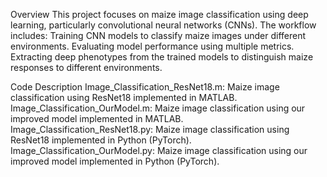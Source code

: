 Overview
This project focuses on maize image classification using deep learning, particularly convolutional neural networks (CNNs). The workflow includes:
Training CNN models to classify maize images under different environments.
Evaluating model performance using multiple metrics.
Extracting deep phenotypes from the trained models to distinguish maize responses to different environments.

Code Description
Image_Classification_ResNet18.m: Maize image classification using ResNet18 implemented in MATLAB.
Image_Classification_OurModel.m: Maize image classification using our improved model implemented in MATLAB.
Image_Classification_ResNet18.py: Maize image classification using ResNet18 implemented in Python (PyTorch).
Image_Classification_OurModel.py: Maize image classification using our improved model implemented in Python (PyTorch).
